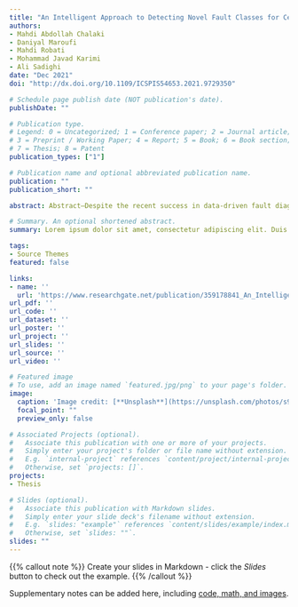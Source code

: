 ```yaml
---
title: "An Intelligent Approach to Detecting Novel Fault Classes for Centrifugal Pumps Based on Deep CNNs and Unsupervised Methods"
authors:
- Mahdi Abdollah Chalaki
- Daniyal Maroufi
- Mahdi Robati
- Mohammad Javad Karimi
- Ali Sadighi
date: "Dec 2021"
doi: "http://dx.doi.org/10.1109/ICSPIS54653.2021.9729350"

# Schedule page publish date (NOT publication's date).
publishDate: ""

# Publication type.
# Legend: 0 = Uncategorized; 1 = Conference paper; 2 = Journal article;
# 3 = Preprint / Working Paper; 4 = Report; 5 = Book; 6 = Book section;
# 7 = Thesis; 8 = Patent
publication_types: ["1"]

# Publication name and optional abbreviated publication name.
publication: ""
publication_short: ""

abstract: Abstract—Despite the recent success in data-driven fault diagnosis of rotating machines, there are still remaining challenges in this field. Among the issues to be addressed, is the lack of information about variety of faults the system may encounter in the field. In this paper, we assume a partial knowledge of the system faults and use the corresponding data to train a convolutional neural network. A combination of t-SNE method and clustering techniques is then employed to detect novel faults. Upon detection, the network is augmented using the new data. Finally, a test setup is used to validate this two-stage methodology on a centrifugal pump and experimental results show high accuracy in detecting novel faults. Index Terms—centrifugal pump, condition monitoring, classification, convolutional neural network, t-SNE, clustering.

# Summary. An optional shortened abstract.
summary: Lorem ipsum dolor sit amet, consectetur adipiscing elit. Duis posuere tellus ac convallis placerat. Proin tincidunt magna sed ex sollicitudin condimentum.

tags:
- Source Themes
featured: false

links:
- name: ''
  url: 'https://www.researchgate.net/publication/359178841_An_Intelligent_Approach_to_Detecting_Novel_Fault_Classes_for_Centrifugal_Pumps_Based_on_Deep_CNNs_and_Unsupervised_Methods'
url_pdf: ''
url_code: ''
url_dataset: ''
url_poster: ''
url_project: ''
url_slides: ''
url_source: ''
url_video: ''

# Featured image
# To use, add an image named `featured.jpg/png` to your page's folder. 
image:
  caption: 'Image credit: [**Unsplash**](https://unsplash.com/photos/s9CC2SKySJM)'
  focal_point: ""
  preview_only: false

# Associated Projects (optional).
#   Associate this publication with one or more of your projects.
#   Simply enter your project's folder or file name without extension.
#   E.g. `internal-project` references `content/project/internal-project/index.md`.
#   Otherwise, set `projects: []`.
projects:
- Thesis

# Slides (optional).
#   Associate this publication with Markdown slides.
#   Simply enter your slide deck's filename without extension.
#   E.g. `slides: "example"` references `content/slides/example/index.md`.
#   Otherwise, set `slides: ""`.
slides: ""
---
```


{{% callout note %}}
Create your slides in Markdown - click the *Slides* button to check out the example.
{{% /callout %}}

Supplementary notes can be added here, including [code, math, and images](https://wowchemy.com/docs/writing-markdown-latex/).
